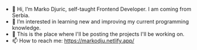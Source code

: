 - 👋 Hi, I’m Marko Djuric, self-taught Frontend Developer. I am coming from Serbia.
- 👀 I’m interested in learning new and improving my current programming knowledge.
- 🌱 This is the place where I'll be posting the projects I'll be working on.
- 📫 How to reach me: https://markodju.netlify.app/

<!---
markodju18/markodju18 is a ✨ special ✨ repository because its `README.md` (this file) appears on your GitHub profile.
You can click the Preview link to take a look at your changes.
--->
